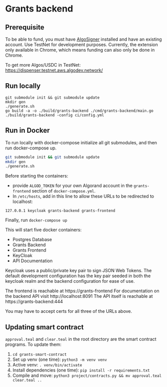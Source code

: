 # Grants backend

## Prerequisite
To be able to fund, you must have [AlgoSigner](chrome://extensions/?id=kpfnocihfdjkfacalpieicmnmkclbhji) installed and have an existing account. Use TestNet for development purposes. Currently, the extension only available in Chrome, which means funding can also only be done in Chrome.

To get more Algos/USDC in TestNet: https://dispenser.testnet.aws.algodev.network/
## Run locally

```
git submodule init && git submodule update
mkdir gen
./generate.sh
go build -a -o ./build/grants-backend ./cmd/grants-backend/main.go
./build/grants-backend -config ci/config.yml
```

## Run in Docker

To run locally with docker-compose initialize all git submodules, and then run docker-compose up.

```bash
git submodule init && git submodule update
mkdir gen
./generate.sh
```
Before starting the containers:
- provide `ALGOD_TOKEN` for your own Algorand account in the `grants-frontend` section of `docker-compose.yml`.
- In `/etc/hosts`, add in this line to allow these URLs to be redirected to localhost:

`127.0.0.1 keycloak grants-backend grants-frontend`


Finally, run `docker-compose up`

This will start five docker containers:
* Postgres Database
* Grants Backend
* Grants Frontend
* KeyCloak
* API Documentation

Keycloak uses a public/private key pair to sign JSON Web Tokens. The default development configuration has the key pair seeded in both the keycloak realm and the backend configuration for ease of use.

The frontend is reachable at https://grants-frontend
For documentation on the backend API visit http://localhost:8091
The API itself is reachable at https://grants-backend:444

You may have to accept certs for all three of the URLs above.


## Updating smart contract
`approval.teal` and `clear.teal` in the root directory are the smart contract programs. To update them:

1. `cd grants-smart-contract`
2. Set up venv (one time): `python3 -m venv venv`
3. Active venv: `. venv/bin/activate`
4. Install dependencies (one time): `pip install -r requirements.txt`
5. Compile and move: `python3 project/contracts.py && mv approval.teal clear.teal ..`